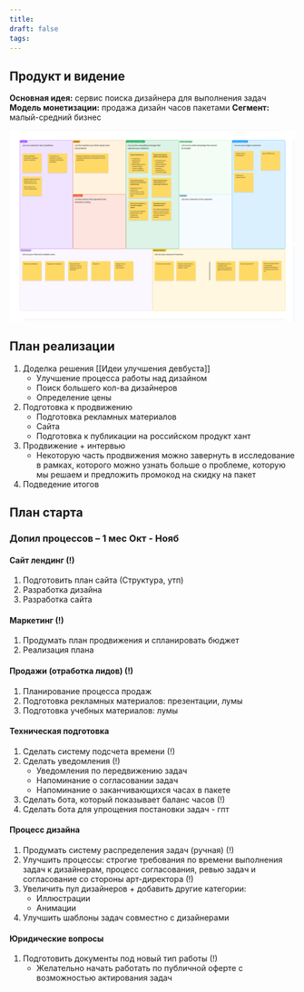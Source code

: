 ```yaml
---
title: 
draft: false
tags:
---
```


## Продукт и видение

**Основная идея:** сервис поиска дизайнера для выполнения задач
**Модель монетизации:** продажа дизайн часов пакетами
**Сегмент:** малый-средний бизнес

![](Untitled%20from%20FigJam.jpg)
## План реализации

1. Доделка решения [[Идеи улучшения девбуста]]
	- Улучшение процесса работы над дизайном
	- Поиск большего кол-ва дизайнеров
	- Определение цены
2. Подготовка к продвижению
	- Подготовка рекламных материалов
	- Сайта
	- Подготовка к публикации на российском продукт хант
3. Продвижение + интервью
	- Некоторую часть продвижения можно завернуть в исследование в рамках, которого можно узнать больше о проблеме, которую мы решаем и предложить промокод на скидку на пакет
4. Подведение итогов

## План старта
### Допил процессов – 1 мес Окт - Нояб
#### Сайт лендинг (!)
1. Подготовить план сайта (Структура, утп)
2. Разработка дизайна
3. Разработка сайта
#### Маркетинг (!)
1. Продумать план продвижения и спланировать бюджет
2. Реализация плана
#### Продажи (отработка лидов) (!)
1. Планирование процесса продаж
2. Подготовка рекламных материалов: презентации, лумы
3. Подготовка учебных материалов: лумы
#### Техническая подготовка
1. Сделать систему подсчета времени (!)
2. Сделать уведомления (!)
	- Уведомления по передвижению задач
	- Напоминание о согласовании задач
	- Напоминание о заканчивающихся часах в пакете
3. Сделать бота, который показывает баланс часов (!)
4. Сделать бота для упрощения постановки задач - гпт
#### Процесс дизайна
1. Продумать систему распределения задач (ручная) (!)
2. Улучшить процессы: строгие требования по времени выполнения задач к дизайнерам, процесс согласования, ревью задач и согласование со стороны арт-директора (!)
3. Увеличить пул дизайнеров + добавить другие категории:
	- Иллюстрации
	- Анимации
4. Улучшить шаблоны задач совместно с дизайнерами
#### Юридические вопросы
1. Подготовить документы под новый тип работы (!)
	- Желательно начать работать по публичной оферте с возможностью актирования задач




